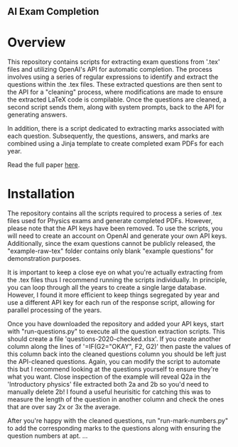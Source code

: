 ## AI Exam Completion

# Overview

This repository contains scripts for extracting exam questions from '.tex' files and utilizing OpenAI's API for automatic completion. The process involves using a series of regular expressions to identify and extract the questions within the .tex files. These extracted questions are then sent to the API for a "cleaning" process, where modifications are made to ensure the extracted LaTeX code is compilable. Once the questions are cleaned, a second script sends them, along with system prompts, back to the API for generating answers.

In addition, there is a script dedicated to extracting marks associated with each question. Subsequently, the questions, answers, and marks are combined using a Jinja template to create completed exam PDFs for each year.

Read the full paper [here](https://arxiv.org).

# Installation

The repository contains all the scripts required to process a series of .tex files used for Physics exams and generate completed PDFs. However, please note that the API keys have been removed. To use the scripts, you will need to create an account on OpenAI and generate your own API keys. Additionally, since the exam questions cannot be publicly released, the "example-raw-tex" folder contains only blank "example questions" for demonstration purposes.

It is important to keep a close eye on what you're actually extracting from the .tex files thus I recommend running the scripts individually. In principle, you can loop through all the years to create a single large database. However, I found it more efficient to keep things segregated by year and use a different API key for each run of the response script, allowing for parallel processing of the years. 

Once you have downloaded the repository and added your API keys, start with "run-questions.py" to execute all the question extraction scripts. This should create a file 'questions-2020-checked.xlsx'. If you create another column along the lines of '=IF(G2="OKAY", F2, G2)' then paste the values of this column back into the cleaned questions column you should be left just the API-cleaned questions. Again, you can modify the script to automate this but I recommend looking at the questions yourself to ensure they're what you want. Close inspection of the example will reveal Q2a in the 'Introductory physics' file extracted both 2a and 2b so you'd need to manually delete 2b! I found a useful heurisitic for catching this was to measure the length of the question in another column and check the ones that are over say 2x or 3x the average.

After you're happy with the cleaned questions, run "run-mark-numbers.py" to add the corresponding marks to the questions along with ensuring the question numbers at apt. ...  



